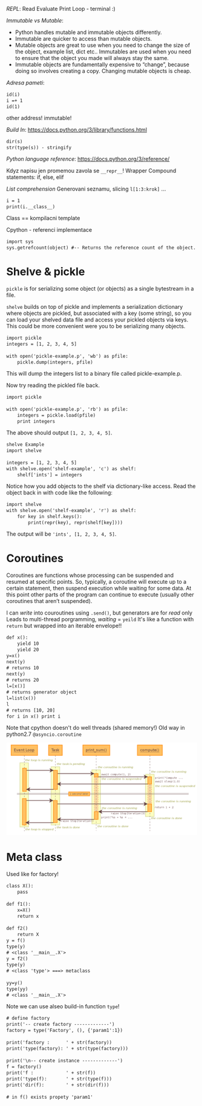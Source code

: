 *REPL*:
Read Evaluate Print Loop - terminal :)

*Immutable vs Mutable*:
- Python handles mutable and immutable objects differently.
- Immutable are quicker to access than mutable objects.
- Mutable objects are great to use when you need to change the size of the object, example list, dict etc.. Immutables are used when you need to ensure that the object you made will always stay the same.
- Immutable objects are fundamentally expensive to “change”, because doing so involves creating a copy. Changing mutable objects is cheap.

*Adresa pameti*:
```i = 1
id(i)
i =+ 1
id(1)
```
other address! immutable!

*Build In*:
https://docs.python.org/3/library/functions.html

```
dir(s)
str(type(s)) - stringify
```

*Python language reference*:
https://docs.python.org/3/reference/

Kdyz napisu jen promemou zavola se `__repr__`! Wrapper 
Compound statements: if, else, elif

*List comprehension*
Generovani seznamu, slicing  `l[1:3:krok]` ...

```
i = 1
print(i.__class__)
```

Class == kompilacni template

Cpython - referenci implementace 

```
import sys
sys.getrefcount(object) #-- Returns the reference count of the object.
```

# Shelve & pickle

`pickle` is for serializing some object (or objects) as a single bytestream in a file.

`shelve` builds on top of pickle and implements a serialization dictionary where objects are pickled, but associated with a key (some string), so you can load your shelved data file and access your pickled objects via keys. This could be more convenient were you to be serializing many objects.

```
import pickle
integers = [1, 2, 3, 4, 5]

with open('pickle-example.p', 'wb') as pfile:
    pickle.dump(integers, pfile)
```
This will dump the integers list to a binary file called pickle-example.p.

Now try reading the pickled file back.

```
import pickle

with open('pickle-example.p', 'rb') as pfile:
    integers = pickle.load(pfile)
    print integers
```
The above should output `[1, 2, 3, 4, 5]`.

```
shelve Example
import shelve

integers = [1, 2, 3, 4, 5]
with shelve.open('shelf-example', 'c') as shelf:
    shelf['ints'] = integers
```
Notice how you add objects to the shelf via dictionary-like access.
Read the object back in with code like the following:

```
import shelve
with shelve.open('shelf-example', 'r') as shelf:
    for key in shelf.keys():
        print(repr(key), repr(shelf[key])))
```
The output will be `'ints', [1, 2, 3, 4, 5]`.

# Coroutines
Coroutines are functions whose processing can be suspended and resumed at specific points. So, typically, a coroutine will execute up to a certain statement, then suspend execution while waiting for some data. At this point other parts of the program can continue to execute (usually other coroutines that aren’t suspended). 

I can *write* into couroutines using `.send()`, but generators are for *read* only
Leads to multi-thread porgramming, *waiting* = `yeild` 
It's like a function with `return` but wrapped into an iterable envelope!!

```
def x():
    yield 10
    yield 20
y=x()
next(y)
# returns 10
next(y)
# returns 20
l=[x()]
# returns generator object
l=list(x())
l
# returns [10, 20]
for i in x() print i
```
Note that cpython doesn't do well threads (shared memory!)
Old way in python2.7 `@asyncio.coroutine`

![img](/pdf/tulip_coro.png)

# Meta class
Used like for factory!

```
class X():
    pass

def f1():
    x=X()
    return x

def f2()
    return X
y = f()
type(y)
# <class '__main__.X'>
y = f2()
type(y)
# <class 'type'> ===> metaclass

yy=y()
type(yy)  
# <class '__main__.X'>
```

Note we can use alseo build-in function `type`!

```
# define factory
print('-- create factory -------------')
factory = type('Factory', (), {'param1':1})

print('factory :      ' + str(factory))
print('type(factory): ' + str(type(factory)))

print('\n-- create instance -------------')
f = factory()
print('f :            ' + str(f))
print('type(f):       ' + str(type(f)))
print('dir(f):        ' + str(dir(f)))

# in f() exists propety 'param1'

```




